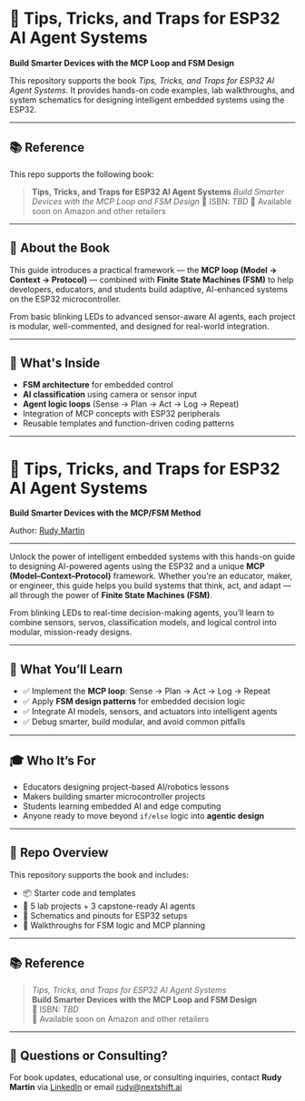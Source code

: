 

# 🤖 Tips, Tricks, and Traps for ESP32 AI Agent Systems

**Build Smarter Devices with the MCP Loop and FSM Design**

This repository supports the book _Tips, Tricks, and Traps for ESP32 AI Agent Systems_. It provides hands-on code examples, lab walkthroughs, and system schematics for designing intelligent embedded systems using the ESP32.


---
## 📚 Reference

This repo supports the following book:

> **Tips, Tricks, and Traps for ESP32 AI Agent Systems**
> *Build Smarter Devices with the MCP Loop and FSM Design*
> 📖 ISBN: *TBD*
> 🛒 Available soon on Amazon and other retailers

---

## 📘 About the Book

This guide introduces a practical framework — the **MCP loop (Model → Context → Protocol)** — combined with **Finite State Machines (FSM)** to help developers, educators, and students build adaptive, AI-enhanced systems on the ESP32 microcontroller.

From basic blinking LEDs to advanced sensor-aware AI agents, each project is modular, well-commented, and designed for real-world integration.

---

## 🧩 What's Inside

- **FSM architecture** for embedded control
- **AI classification** using camera or sensor input
- **Agent logic loops** (Sense → Plan → Act → Log → Repeat)
- Integration of MCP concepts with ESP32 peripherals
- Reusable templates and function-driven coding patterns

---



# 🤖 Tips, Tricks, and Traps for ESP32 AI Agent Systems  
**Build Smarter Devices with the MCP/FSM Method**  

Author: [Rudy Martin](https://linkedin.com/in/rudymartin)

---

Unlock the power of intelligent embedded systems with this hands-on guide to designing AI-powered agents using the ESP32 and a unique **MCP (Model–Context–Protocol)** framework. Whether you're an educator, maker, or engineer, this guide helps you build systems that think, act, and adapt — all through the power of **Finite State Machines (FSM)**.

From blinking LEDs to real-time decision-making agents, you’ll learn to combine sensors, servos, classification models, and logical control into modular, mission-ready designs.

---

## 🔧 What You’ll Learn

- ✅ Implement the **MCP loop**: Sense → Plan → Act → Log → Repeat  
- ✅ Apply **FSM design patterns** for embedded decision logic  
- ✅ Integrate AI models, sensors, and actuators into intelligent agents  
- ✅ Debug smarter, build modular, and avoid common pitfalls  

---

## 🎓 Who It’s For

- Educators designing project-based AI/robotics lessons  
- Makers building smarter microcontroller projects  
- Students learning embedded AI and edge computing  
- Anyone ready to move beyond `if/else` logic into **agentic design**

---

## 📁 Repo Overview

This repository supports the book and includes:

- 📦 Starter code and templates  
- 🧪 5 lab projects + 3 capstone-ready AI agents  
- 🔌 Schematics and pinouts for ESP32 setups  
- 🧠 Walkthroughs for FSM logic and MCP planning

---

## 📚 Reference

> _Tips, Tricks, and Traps for ESP32 AI Agent Systems_  
> **Build Smarter Devices with the MCP Loop and FSM Design**  
> 📖 ISBN: *TBD*  
> 🛒 Available soon on Amazon and other retailers

---

## 🧠 Questions or Consulting?

For book updates, educational use, or consulting inquiries, contact **Rudy Martin** via [LinkedIn](https://linkedin.com/in/RudyMartin) or email [rudy@nextshift.ai](mailto:rudy@nextshift.ai)



